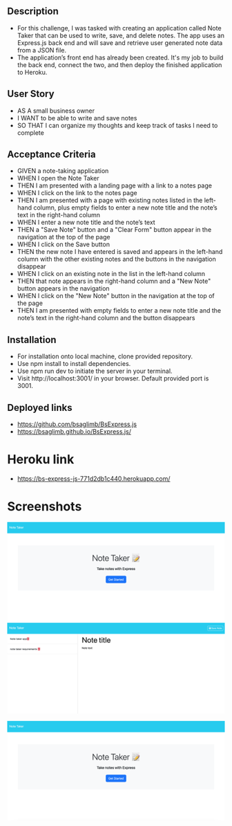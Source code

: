 ## Description

* For this challenge, I was tasked with creating an application called Note Taker that can be used to write, save, and delete notes. The app uses an Express.js back end and will save and retrieve user generated note data from a JSON file.
* The application’s front end has already been created. It's my job to build the back end, connect the two, and then deploy the finished application to Heroku.


## User Story

* AS A small business owner
* I WANT to be able to write and save notes
* SO THAT I can organize my thoughts and keep track of tasks I need to complete

## Acceptance Criteria

* GIVEN a note-taking application
* WHEN I open the Note Taker
* THEN I am presented with a landing page with a link to a notes page
* WHEN I click on the link to the notes page
* THEN I am presented with a page with existing notes listed in the left-hand column, plus empty fields to enter a new note title and the note’s text in the right-hand column
* WHEN I enter a new note title and the note’s text
* THEN a "Save Note" button and a "Clear Form" button appear in the navigation at the top of the page
* WHEN I click on the Save button
* THEN the new note I have entered is saved and appears in the left-hand column with the other existing notes and the buttons in the navigation disappear
* WHEN I click on an existing note in the list in the left-hand column
* THEN that note appears in the right-hand column and a "New Note" button appears in the navigation
* WHEN I click on the "New Note" button in the navigation at the top of the page
* THEN I am presented with empty fields to enter a new note title and the note’s text in the right-hand column and the button disappears

## Installation
* For installation onto local machine, clone provided repository.
* Use npm install to install dependencies.
* Use npm run dev to initiate the server in your terminal.
* Visit http://localhost:3001/ in your browser. Default provided port is 3001.

## Deployed links

* https://github.com/bsaglimb/BsExpress.js
* https://bsaglimb.github.io/BsExpress.js/

# Heroku link
* https://bs-express-js-771d2db1c440.herokuapp.com/

# Screenshots

![NoteTaker Homepage](./images/noteTakerHomepage.png)
![NoteTaker Page](./images/noteTakerPage.png)

<img src="./Images/noteTakerHomepage.png">